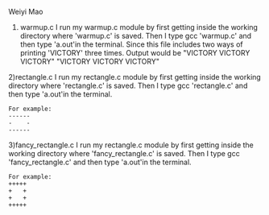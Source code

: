 Weiyi Mao

1) warmup.c
	I run my warmup.c module by first getting inside the working directory where 
	'warmup.c' is saved. Then I type gcc 'warmup.c'  and then type 'a.out'in the 	terminal. Since this file includes two ways of printing 'VICTORY' three times. 	Output would be 
	"VICTORY VICTORY VICTORY" 
	"VICTORY VICTORY VICTORY" 
	
2)rectangle.c
	I run my rectangle.c module by first getting inside the working directory 	where 'rectangle.c' is saved. Then I type gcc 'rectangle.c'  and then type 	'a.out'in the terminal. 
	
	For example: 
	------
	-    -
	------

3)fancy_rectangle.c
	I run my rectangle.c module by first getting inside the working directory 	where 'fancy_rectangle.c' is saved. Then I type gcc 'fancy_rectangle.c' and  	then type 'a.out'in the terminal.
	
	For example:
	+++++
	+   +
	+   +
	+++++